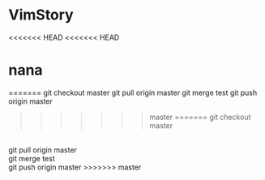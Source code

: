 # VimStory
<<<<<<< HEAD
<<<<<<< HEAD
# nana
=======
git checkout master
git pull origin master
git merge test
git push origin master
>>>>>>> master
=======
git checkout master
<br />
git pull origin master
<br />
git merge test
<br />
git push origin master
>>>>>>> master
